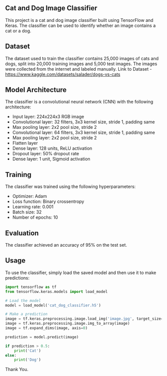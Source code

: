 ## **Cat and Dog Image Classifier**

This project is a cat and dog image classifier built using TensorFlow and Keras. The classifier can be used to identify whether an image contains a cat or a dog.

## Dataset

The dataset used to train the classifier contains 25,000 images of cats and dogs, split into 20,000 training images and 5,000 test images. The images were collected from the internet and labeled manually.
Link to Dataset - https://www.kaggle.com/datasets/salader/dogs-vs-cats

## Model Architecture

The classifier is a convolutional neural network (CNN) with the following architecture:

* Input layer: 224x224x3 RGB image
* Convolutional layer: 32 filters, 3x3 kernel size, stride 1, padding same
* Max pooling layer: 2x2 pool size, stride 2
* Convolutional layer: 64 filters, 3x3 kernel size, stride 1, padding same
* Max pooling layer: 2x2 pool size, stride 2
* Flatten layer
* Dense layer: 128 units, ReLU activation
* Dropout layer: 50% dropout rate
* Dense layer: 1 unit, Sigmoid activation

## Training

The classifier was trained using the following hyperparameters:

* Optimizer: Adam
* Loss function: Binary crossentropy
* Learning rate: 0.001
* Batch size: 32
* Number of epochs: 10

## Evaluation

The classifier achieved an accuracy of 95% on the test set.

## Usage

To use the classifier, simply load the saved model and then use it to make predictions:

```python
import tensorflow as tf
from tensorflow.keras.models import load_model

# Load the model
model = load_model('cat_dog_classifier.h5')

# Make a prediction
image = tf.keras.preprocessing.image.load_img('image.jpg', target_size=(224, 224))
image = tf.keras.preprocessing.image.img_to_array(image)
image = tf.expand_dims(image, axis=0)

prediction = model.predict(image)

if prediction > 0.5:
    print('Cat')
else:
    print('Dog')
```

Thank You.
